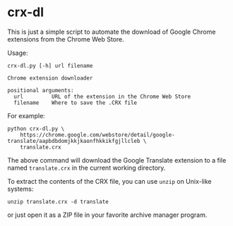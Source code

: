 crx-dl
======

This is just a simple script to automate the download of Google Chrome extensions from the Chrome Web Store.

Usage:

```
crx-dl.py [-h] url filename

Chrome extension downloader

positional arguments:
  url         URL of the extension in the Chrome Web Store
  filename    Where to save the .CRX file
```

For example:

```
python crx-dl.py \
    https://chrome.google.com/webstore/detail/google-translate/aapbdbdomjkkjkaonfhkkikfgjllcleb \
    translate.crx
```

The above command will download the Google Translate extension to a file named `translate.crx` in the current working directory.

To extract the contents of the CRX file, you can use `unzip` on Unix-like systems:

```
unzip translate.crx -d translate
```

or just open it as a ZIP file in your favorite archive manager program.
